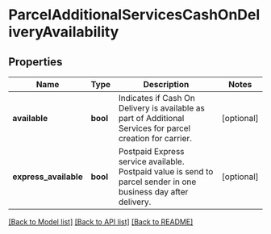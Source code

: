 # ParcelAdditionalServicesCashOnDeliveryAvailability

## Properties
Name | Type | Description | Notes
------------ | ------------- | ------------- | -------------
**available** | **bool** | Indicates if Cash On Delivery is available as part of Additional Services for parcel creation for carrier. | [optional] 
**express_available** | **bool** | Postpaid Express service available. Postpaid value is send to parcel sender in one business day after delivery. | [optional] 

[[Back to Model list]](../../README.md#documentation-for-models) [[Back to API list]](../../README.md#documentation-for-api-endpoints) [[Back to README]](../../README.md)


